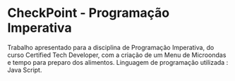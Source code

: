 # CheckPoint - Programação Imperativa
Trabalho apresentado para a disciplina de Programação Imperativa, do curso Certified Tech Developer, com a criação de um Menu de Microondas e tempo para preparo dos alimentos.
Linguagem de programação utilizada : Java Script.
